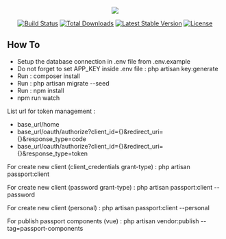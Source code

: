 <p align="center"><img src="https://laravel.com/assets/img/components/logo-laravel.svg"></p>

<p align="center">
<a href="https://travis-ci.org/laravel/framework"><img src="https://travis-ci.org/laravel/framework.svg" alt="Build Status"></a>
<a href="https://packagist.org/packages/laravel/framework"><img src="https://poser.pugx.org/laravel/framework/d/total.svg" alt="Total Downloads"></a>
<a href="https://packagist.org/packages/laravel/framework"><img src="https://poser.pugx.org/laravel/framework/v/stable.svg" alt="Latest Stable Version"></a>
<a href="https://packagist.org/packages/laravel/framework"><img src="https://poser.pugx.org/laravel/framework/license.svg" alt="License"></a>
</p>

## How To

- Setup the database connection in .env file from .env.example
- Do not forget to set APP_KEY inside .env file : php artisan key:generate
- Run : composer install
- Run : php artisan migrate --seed
- Run : npm install
- npm run watch

List url for token management :
- base_url/home
- base_url/oauth/authorize?client_id={}&redirect_uri={}&response_type=code
- base_url/oauth/authorize?client_id={}&redirect_uri={}&response_type=token

For create new client (client_credentials grant-type) : php artisan passport:client

For create new client (password grant-type) : php artisan passport:client --password

For create new client (personal) : php artisan passport:client --personal

For publish passport components (vue) : php artisan vendor:publish --tag=passport-components
